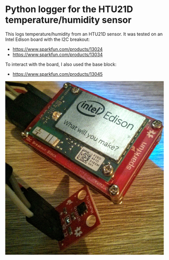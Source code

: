 # Python logger for the HTU21D temperature/humidity sensor

This logs temperature/humidity from an HTU21D sensor. It was tested on an Intel Edison board with the I2C breakout:

* <https://www.sparkfun.com/products/13024>
* <https://www.sparkfun.com/products/13034>

To interact with the board, I also used the base block:

* <https://www.sparkfun.com/products/13045>

![Edison with the HDU21D](edison_hdu21d.jpg)
